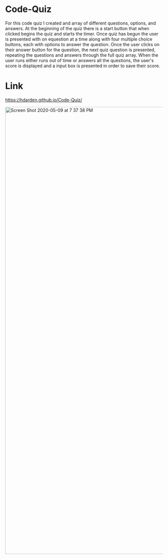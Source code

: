 # Code-Quiz
For this code quiz I created and array of different questions, options, and answers. At the beginning of the quiz there is a start button that when clicked begins the quiz and starts the timer. Once quiz has begun the user is presented with on equestion at a time along with four multiple choice buttons, each with options to answer the question. Once the user clicks on their answer button for the question, the next quiz question is presented, repeating the questions and answers through the full quiz array. When the user runs either runs out of time or answers all the questions, the user's score is displayed and a input box is presented in order to save their score. 

# Link
https://hdarden.github.io/Code-Quiz/

<img width="1427" alt="Screen Shot 2020-05-09 at 7 37 38 PM" src="https://user-images.githubusercontent.com/63661120/81487762-a99cd500-922e-11ea-98c1-d048e7d22c26.png">

